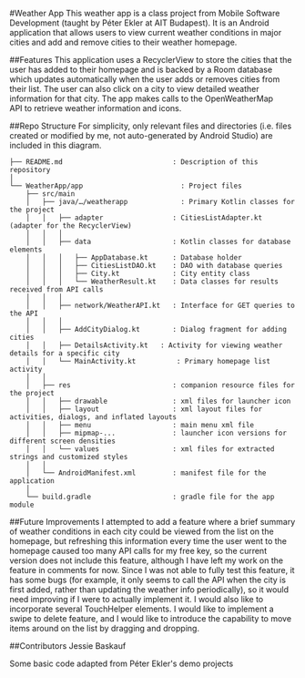 #Weather App
This weather app is a class project from Mobile Software Development (taught by Péter Ekler at AIT Budapest). It is an Android application that allows users to view current weather conditions in major cities and add and remove cities to their weather homepage.

##Features
This application uses a RecyclerView to store the cities that the user has added to their homepage and is backed by a Room database which updates automatically when the user adds or removes cities from their list. The user can also click on a city to view detailed weather information for that city.  The app makes calls to the OpenWeatherMap API to retrieve weather information and icons.

##Repo Structure
For simplicity, only relevant files and directories (i.e. files created or modified by me, not auto-generated by Android Studio) are included in this diagram.
```
├── README.md                           : Description of this repository
│
└── WeatherApp/app                  	  : Project files
    ├── src/main                    
    │   ├── java/…/weatherapp       	  : Primary Kotlin classes for the project
    │   │   ├── adapter                 : CitiesListAdapter.kt (adapter for the RecyclerView)
    │   │   │
    │   │   ├── data                    : Kotlin classes for database elements
    │   │   │   ├── AppDatabase.kt      : Database holder
    │   │   │   ├── CitiesListDAO.kt    : DAO with database queries
    │   │   │   ├── City.kt             : City entity class
    │   │   │   └── WeatherResult.kt    : Data classes for results received from API calls
    │   │   │
    │   │   ├── network/WeatherAPI.kt   : Interface for GET queries to the API 
    │   │   │
    │   │   ├── AddCityDialog.kt        : Dialog fragment for adding cities
    │   │   ├── DetailsActivity.kt 	 : Activity for viewing weather details for a specific city
    │   │   └── MainActivity.kt 		 : Primary homepage list activity
    │   │
    │   ├── res                         : companion resource files for the project
    │   │   ├── drawable                : xml files for launcher icon
    │   │   ├── layout                  : xml layout files for activities, dialogs, and inflated layouts
    │   │   ├── menu                    : main menu xml file
    │   │   ├── mipmap-...              : launcher icon versions for different screen densities
    │   │   └── values                  : xml files for extracted strings and customized styles
    │   │
    │   └── AndroidManifest.xml         : manifest file for the application
    │
    └── build.gradle                    : gradle file for the app module
```

##Future Improvements
I attempted to add a feature where a brief summary of weather conditions in each city could be viewed from the list on the homepage, but refreshing this information every time the user went to the homepage caused too many API calls for my free key, so the current version does not include this feature, although I have left my work on the feature in comments for now. Since I was not able to fully test this feature, it has some bugs (for example, it only seems to call the API when the city is first added, rather than updating the weather info periodically), so it would need improving if I were to actually implement it.
I would also like to incorporate several TouchHelper elements. I would like to implement a swipe to delete feature, and I would like to introduce the capability to move items around on the list by dragging and dropping.

##Contributors
Jessie Baskauf

Some basic code adapted from Péter Ekler's demo projects

